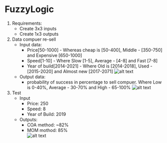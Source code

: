 # FuzzyLogic
1. Requirements:
    * Create 3x3 inputs
    * Create 1x3 outputs
2. Data compuer re-sell
    * Input data:
      * Price[50-1000] - Whereas cheap is [50-400], Middle - [350-750] and Expensive [650-1000]
      * Speed[1-10] - Where Slow [1-5], Average - [4-8] and Fast [7-8]
      * Year of build[2014-2021] - Where Old is [2014-2018], Used - [2015-2020] and Almost new [2017-2071]
      ![alt text](https://i.ibb.co/42RvwTJ/fuzzy.png)<br>
    * Output data:
      * probability of success in percentage to sell compuer. Where Low is 0-40%, Average - 30-70% and High - 65-100% 
      ![alt text](https://i.ibb.co/FbbJwsW/fuzzy.png)<br>
3. Test 
    * Input
      * Price: 250
      * Speed: 8
      * Year of Build: 2019
    * Outputs:
      * COA method: ~82%
      * MOM mothod: 85%<br>
      ![alt text](https://i.ibb.co/fYRvTqk/image.png)<br>
